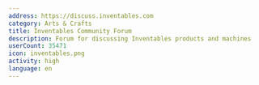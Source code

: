 ```yaml
---
address: https://discuss.inventables.com
category: Arts & Crafts
title: Inventables Community Forum
description: Forum for discussing Inventables products and machines
userCount: 35471
icon: inventables.png
activity: high
language: en
---
```


